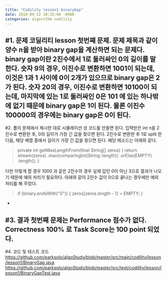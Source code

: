 ```yaml
---
title: "Codility lesson1 binaryGap"
date: 2018-09-22 18:25:00 -0900
categories: algorithm codility
---
```


#1. 문제
코딜리티 lesson 첫번째 문제.
문제 제목과 같이 양수 n을 받아 binary gap을 계산하면 되는 문제다.
binary gap이란 2진수에서 1로 둘러싸인 0의 길이를 말한다.
숫자 9의 경우, 이진수로 변환하면 1001이 되는데, 이것은 1과 1 사이에 0이 2개가 있으므로 binary gap은 2가 된다.
숫자 20의 경우, 이진수로 변환하면 10100이 되는데, 마지막에 있는 1로 둘러싸인 0은 101 에 있는 하나밖에 없기 때문에 binary gap은 1이 된다.
물론 이진수 100000의 경우에는 binary gap은 0이 된다.
-

#2. 풀이
문제에서 제시한 대로 시뮬레이션 성 코드를 만들면 된다.
입력받은 int n을 2진수로 변환한 후, 0의 길이가 가장 긴 값을 찾으면 된다.
2진수로 변환한 후 1로 split 한 다음, 해당 배열 중에서 길이가 가장 긴 값을 찾으면 된다.
해당 메소드는 아래와 같다.

>private int getMaxLengthFrom(final String[] zeros) {
         return stream(zeros)
             .max(comparingInt(String::length))
             .orElse(EMPTY)
             .length();
     }

다만 이렇게 할 경우 1000 과 같은 2진수의 경우 실제 답인 0이 아닌 3으로 결과가 나오기 때문에 예외 처리가 필요하다.
아래와 같이 2진수 값이 0으로 끝나는 경우에만 예외 처리를 해 주었다.
>  if (binary.endsWith("0")) {
         zeros[zeros.length - 1] = EMPTY;
    }

-

#3. 결과
첫번째 문제는 Performance 점수가 없다.
Correctness 100% 로 Task Score는 100 point 되었다.
-

#4. 코드 및 테스트 코드
https://github.com/parksolo/algoStudy/blob/master/src/main/codility/lesson/lesson1/BinaryGap.java
https://github.com/parksolo/algoStudy/blob/master/src/test/codility/lesson/lesson1/BinaryGapTest.java